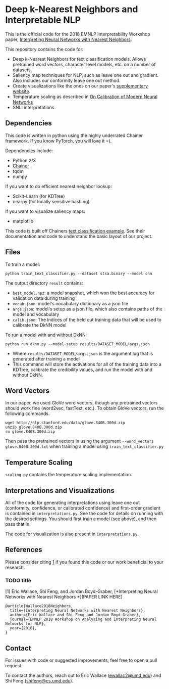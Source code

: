 # Deep k-Nearest Neighbors and Interpretable NLP

This is the official code for the 2018 EMNLP Interpretability Workshop paper, [Interpreting Neural Networks with Nearest Neighbors](arxiv_link). 

This repository contains the code for:

* Deep k-Nearest Neighbors for text classification models. Allows pretrained word vectors, character level models, etc. on a number of datasets
* Saliency map techniques for NLP, such as leave one out and gradient. Also includes our conformity leave one out method.
* Create visualizations like the ones on our paper's [supplementary website](https://sites.google.com/view/language-dknn/).
* Temperature scaling as described in [On Calibration of Modern Neural Networks](https://arxiv.org/abs/1706.04599)
* SNLI interpretations

## Dependencies

This code is written in python using the highly underrated Chainer framework. If you know PyTorch, you will love it =).

Dependencies include:

* Python 2/3
* [Chainer](https://chainer.org/)
* tqdm
* numpy

If you want to do efficient nearest neighbor lookup:
* Scikit-Learn (for KDTree)
* nearpy (for locally sensitive hashing)

If you want to visualize saliency maps:
* matplotlib


This code is built off Chainers [text classification example](https://github.com/chainer/chainer/tree/master/examples/text_classification). See their documentation and code to understand the basic layout of our project. 

## Files


To train a model:  
```
python train_text_classifier.py --dataset stsa.binary --model cnn
```
The output directory `result` contains:  
- `best_model.npz`: a model snapshot, which won the best accuracy for validation data during training
- `vocab.json`: model's vocabulary dictionary as a json file
- `args.json`: model's setup as a json file, which also contains paths of the model and vocabulary
- `calib.json`: The indices of the held out training data that will be used to calibrate the DkNN model

To run a model with and without DkNN:  
```
python run_dknn.py --model-setup results/DATASET_MODEL/args.json
```

- Where `results/DATASET_MODEL/args.json` is the argument log that is generated after training a model
- This command will store the activations for all of the training data into a KDTree, calibrate the credibility values, and run the model with and without DkNN.  

## Word Vectors

In our paper, we used GloVe word vectors, though any pretrained vectors should work fine (word2vec, fastText, etc.). To obtain GloVe vectors, run the following commands.

```
wget http://nlp.stanford.edu/data/glove.840B.300d.zip
unzip glove.840B.300d.zip
rm glove.840B.300d.zip
```

Then pass the pretrained vectors in using the argument `--word_vectors glove.840B.300d.txt` when training a model using `train_text_classifier.py`

## Temperature Scaling

`scaling.py` contains the temperature scaling implementation.

## Interpretations and Visualizations

All of the code for generating interpretations using leave one out (conformity, confidence, or calibrated confidence) and first-order gradient is contained in `interpretations.py`. See the code for details on running with the desired settings. You should first train a model (see above), and then pass that in.

The code for visualization is also present in `interpretations.py`.

## References

Please consider citing [1](#dknn-language) if you found this code or our work beneficial to your research.

### TODO title

[1] Eric Wallace, Shi Feng, and Jordan Boyd-Graber, [*Interpreting Neural Networks with Nearest Neighbors
*](PAPER LINK HERE)

```
@article{Wallace2018Neighbors,
  title={Interpreting Neural Networks with Nearest Neighbors},
  author={Eric Wallace and Shi Feng and Jordan Boyd-Graber},
  journal={EMNLP 2018 Workshop on Analyzing and Interpreting Neural Networks for NLP},  
  year={2018},  
}
```

## Contact

For issues with code or suggested improvements, feel free to open a pull request.

To contact the authors, reach out to Eric Wallace (ewallac2@umd.edu) and Shi Feng (shifeng@cs.umd.edu).

